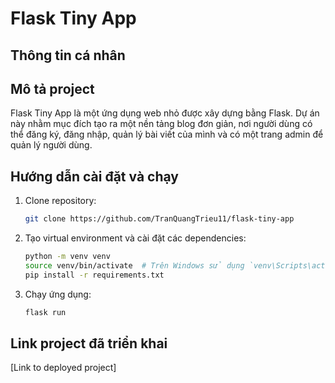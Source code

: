 # Flask Tiny App

## Thông tin cá nhân


## Mô tả project
Flask Tiny App là một ứng dụng web nhỏ được xây dựng bằng Flask. Dự án này nhằm mục đích tạo ra một nền tảng blog đơn giản, nơi người dùng có thể đăng ký, đăng nhập, quản lý bài viết của mình và có một trang admin để quản lý người dùng.

## Hướng dẫn cài đặt và chạy
1. Clone repository:
    ```bash
    git clone https://github.com/TranQuangTrieu11/flask-tiny-app
    ```

2. Tạo virtual environment và cài đặt các dependencies:
    ```bash
    python -m venv venv
    source venv/bin/activate  # Trên Windows sử dụng `venv\Scripts\activate`
    pip install -r requirements.txt
    ```

3. Chạy ứng dụng:
    ```bash
    flask run
    ```

## Link project đã triển khai
[Link to deployed project]
